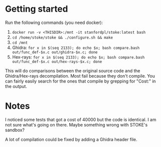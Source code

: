 # Getting started

Run the following commands (you need docker):

1. `docker run -v <THISDIR>:/mnt -it stanfordpl/stoke:latest bash`
2. `cd /home/stoke/stoke && ./configure.sh && make`
3. `cd /mnt`
4. Ghidra: `for x in $(seq 2133); do echo $x; bash compare.bash out/func_def-$x.c out/ghidra-$x.c; done`
5. Hex-rays: `for x in $(seq 2133); do echo $x; bash compare.bash out/func_def-$x.c out/hex-rays-$x.c; done`

This will do comparisons between the original source code and the
Ghidra/Hex-rays decompilation.  Most fail because they don't compile.  You can
fairly easily search for the ones that compile by grepping for "Cost:" in the
output.

# Notes

I noticed some tests that got a cost of 40000 but the code is identical.  I am
not sure what's going on there.  Maybe something wrong with STOKE's sandbox?

A lot of compilation could be fixed by adding a Ghidra header file.